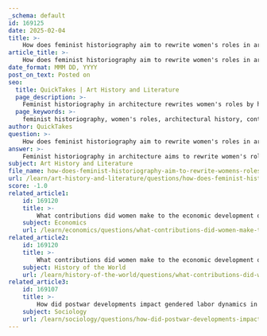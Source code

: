 ```yaml
---
_schema: default
id: 169125
date: 2025-02-04
title: >-
    How does feminist historiography aim to rewrite women's roles in architectural history?
article_title: >-
    How does feminist historiography aim to rewrite women's roles in architectural history?
date_format: MMM DD, YYYY
post_on_text: Posted on
seo:
  title: QuickTakes | Art History and Literature
  page_description: >-
    Feminist historiography in architecture rewrites women's roles by highlighting contributions, challenging traditional narratives, incorporating intersectionality, and considering cultural and political contexts to promote a more inclusive and equitable understanding of architectural history.
  page_keywords: >-
    feminist historiography, women's roles, architectural history, contributions, traditional narratives, gender dynamics, interdisciplinary approach, intersectionality, cultural contexts, political contexts
author: QuickTakes
question: >-
    How does feminist historiography aim to rewrite women's roles in architectural history?
answer: >-
    Feminist historiography in architecture aims to rewrite women's roles in architectural history by reinterpreting historical narratives through a feminist lens. This approach focuses on several key aspects:\n\n1. **Highlighting Contributions**: Feminist historiography seeks to uncover and emphasize the work of female architects and designers who have historically been overlooked or marginalized in traditional architectural narratives. By bringing attention to their contributions, this approach enriches our understanding of the built environment and the diverse influences that have shaped it.\n\n2. **Challenging Traditional Narratives**: Traditional architectural histories often exclude or minimize the roles of women, presenting a skewed perspective that fails to account for the complexities of gender dynamics in architectural practice. Feminist historiography critiques these narratives, aiming to create a more inclusive and accurate representation of history that acknowledges the impact of gender on architectural practices.\n\n3. **Interdisciplinary Framework**: By integrating insights from gender studies, feminist historiography examines how gender identities and roles are constructed and how they influence historical narratives. This interdisciplinary approach allows scholars to analyze the socio-political and economic contexts in which women operated, providing a deeper understanding of their roles and contributions.\n\n4. **Intersectionality**: A key component of feminist historiography is the concept of intersectionality, which recognizes that women's experiences in architecture are shaped by various factors, including race, class, and cultural background. This perspective enables scholars to critique how gendered spaces are constructed and experienced differently by women of diverse backgrounds, leading to a more nuanced understanding of architectural design and urban development.\n\n5. **Cultural and Political Contexts**: Feminist historiography also considers the broader cultural, social, and political contexts that influence architectural decisions. By analyzing these contexts, scholars can better understand the motivations behind architectural choices and their implications for communities, particularly in relation to women's experiences and contributions.\n\nIn summary, feminist historiography in architecture aims to create a more inclusive understanding of architectural history by highlighting women's contributions, challenging traditional narratives, employing an interdisciplinary framework, incorporating intersectionality, and considering cultural and political contexts. This approach not only enriches the field of architectural history but also promotes a more equitable representation of women's roles in shaping the built environment.
subject: Art History and Literature
file_name: how-does-feminist-historiography-aim-to-rewrite-womens-roles-in-architectural-history.md
url: /learn/art-history-and-literature/questions/how-does-feminist-historiography-aim-to-rewrite-womens-roles-in-architectural-history
score: -1.0
related_article1:
    id: 169120
    title: >-
        What contributions did women make to the economic development of postwar Hong Kong?
    subject: Economics
    url: /learn/economics/questions/what-contributions-did-women-make-to-the-economic-development-of-postwar-hong-kong
related_article2:
    id: 169120
    title: >-
        What contributions did women make to the economic development of postwar Hong Kong?
    subject: History of the World
    url: /learn/history-of-the-world/questions/what-contributions-did-women-make-to-the-economic-development-of-postwar-hong-kong
related_article3:
    id: 169107
    title: >-
        How did postwar developments impact gendered labor dynamics in architecture?
    subject: Sociology
    url: /learn/sociology/questions/how-did-postwar-developments-impact-gendered-labor-dynamics-in-architecture
---
```


&nbsp;